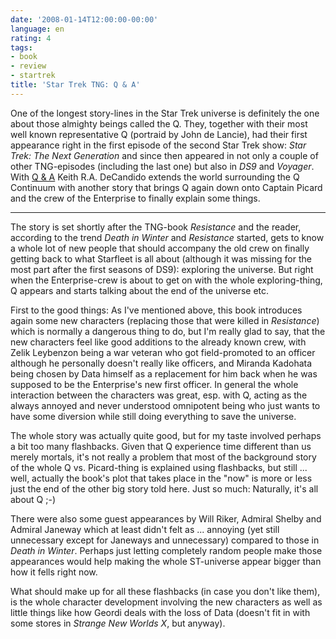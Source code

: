 ```yaml
---
date: '2008-01-14T12:00:00-00:00'
language: en
rating: 4
tags:
- book
- review
- startrek
title: 'Star Trek TNG: Q & A'
---
```



<img src="/media/2008/q_and_a.png" alt="" class="left" />One of the longest story-lines in the Star Trek universe is definitely
the one about those almighty beings called the Q. They, together with their
most well known representative Q (portraid by John de Lancie), had their first
appearance right in the first episode of the second Star Trek show: *Star Trek:
The Next Generation* and since then appeared in not only a couple of other
TNG-episodes (including the last one) but also in *DS9* and *Voyager*. With [Q & A](http://www.amazon.com/gp/product/1416527419/) Keith R.A. DeCandido extends the world surrounding the Q Continuum
with another story that brings Q again down onto Captain Picard and the crew
of the Enterprise to finally explain some things.

-------------------------------

The story is set shortly after the TNG-book *Resistance* and the reader, according to the 
trend *Death in Winter* and *Resistance* started, gets to know a whole lot
of new people that should accompany the old crew on finally getting back to
what Starfleet is all about (although it was missing for the most part after 
the first seasons of DS9): exploring the universe. But right when the
Enterprise-crew is about to get on with the whole exploring-thing, Q appears
and starts talking about the end of the universe etc.

First to the good things: As I've mentioned above, this book introduces again
some new characters (replacing those that were killed in *Resistance*) which
is normally a dangerous thing to do, but I'm really glad to say, that the new
characters feel like good additions to the already known crew, with Zelik Leybenzon being a war
veteran who got field-promoted to an officer although he personally doesn't
really like officers, and Miranda Kadohata being chosen by Data himself as
a replacement for him back when he was supposed to be the Enterprise's new
first officer. In general the whole interaction between the characters was
great, esp. with Q, acting as the always annoyed and never 
understood omnipotent being who just wants to have some diversion while still
doing everything to save the universe. 

The whole story was actually quite 
good, but for my taste involved perhaps a bit too many flashbacks. Given
that Q experience time different than us merely mortals, it's not really
a problem that most of the background story of the whole Q vs. Picard-thing
is explained using flashbacks, but still ... well, actually the book's plot
that takes place in the "now" is more or less just the end of the other big
story told here. Just so much: Naturally, it's all about Q ;-)

There were also some guest appearances
by Will Riker, Admiral Shelby and Admiral Janeway which at least didn't felt
as ... annoying (yet still unnecessary except for Janeways and unnecessary) 
compared to those in *Death in Winter*. Perhaps just letting completely random
people make those appearances would help making the whole ST-universe appear
bigger than how it fells right now.

What should make up for all these flashbacks (in case you don't like them),
is the whole character development
involving the new characters as well as little things like how Geordi deals
with the loss of Data (doesn't fit in with some stores in *Strange New Worlds X*, but anyway).


